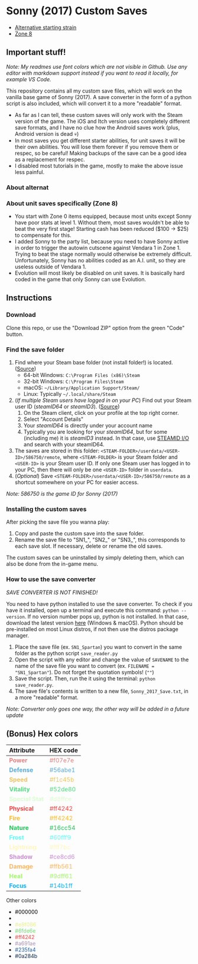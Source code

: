 # Sonny (2017) Custom Saves

- [Alternative starting strain](./Alternative_Starting_Strain/README.md)
- [Zone 8](./Zone_8/README.md)

## Important stuff!

*Note: My readmes use font colors which are not visible in Github. Use any editor with markdown support instead if you want to read it locally, for example VS Code.*

This repository contains all my custom save files, which will work on the vanilla base game of Sonny (2017). A save converter in the form of a python script is also included, which will convert it to a more "readable" format. 

- As far as I can tell, these custom saves will only work with the Steam version of the game. The iOS and Itch version uses completely different save formats, and I have no clue how the Android saves work (plus, Android version is dead :skull:)
- In most saves you get different starter abilities, for unit saves it will be their own abilities. You will lose them forever if you remove them or respec, so be careful! Making backups of the save can be a good idea as a replacement for respec.
- I disabled most tutorials in the game, mostly to make the above issue less painful.

### About alternat

### About unit saves specifically (Zone 8)

- You start with Zone 0 items equipped, because most units except Sonny have poor stats at level 1. Without them, most saves wouldn't be able to beat the very first stage! Starting cash has been reduced ($100 -> $25) to compensate for this.
- I added Sonny to the party list, because you need to have Sonny active in order to trigger the autowin cutscene against Vendara 1 in Zone 1. Trying to beat the stage normally would otherwise be extremely difficult. Unfortunately, Sonny has no abilities coded as an A.I. unit, so they are useless outside of Vendara 1.
- Evolution will most likely be disabled on unit saves. It is basically hard coded in the game that only Sonny can use Evolution.

## Instructions

### Download

Clone this repo, or use the "Download ZIP" option from the green "Code" button.

### Find the save folder

1. Find where your Steam base folder (not install folder!) is located. ([Source](https://www.pcgamingwiki.com/wiki/Glossary:Game_data#Steam_client))
    - 64-bit Windows: `C:\Program Files (x86)\Steam`
    - 32-bit Windows: `C:\Program Files\Steam`
    - macOS: `~/Library/Application Support/Steam/`
    - Linux: Typically `~/.local/share/Steam`
2. (*If multiple Steam users have logged in on your PC*) Find out your Steam user ID (*steamID64* or *steamID3*). ([Source](https://www.pcgamingwiki.com/wiki/Glossary:Game_data#User_ID))
    1. On the Steam client, click on your profile at the top right corner.
    2. Select "Account Details"
    3. Your *steamID64* is directly under your account name
    4. Typically you are looking for your *steamID64*, but for some (including me) it is *steamID3* instead. In that case, use [STEAMID I/O](https://steamid.io/) and search with your steamID64.
3. The saves are stored in this folder: `<STEAM-FOLDER>/userdata/<USER-ID>/586750/remote`, where `<STEAM-FOLDER>` is your Steam folder and `<USER-ID>` is your Steam user ID. If only one Steam user has logged in to your PC, then there will only be one `<USER-ID>` folder in `userdata`.
4. (*Optional*) Save `<STEAM-FOLDER>/userdata/<USER-ID>/586750/remote` as a shortcut somewhere on your PC for easier access.

*Note: 586750 is the game ID for Sonny (2017)*

### Installing the custom saves

After picking the save file you wanna play:

1. Copy and paste the custom save into the save folder.
2. Rename the save file to "SN1_", "SN2_" or "SN3_", this corresponds to each save slot. If necessary, delete or rename the old saves.

The custom saves can be uninstalled by simply deleting them, which can also be done from the in-game menu.

### How to use the save converter

*SAVE CONVERTER IS NOT FINISHED!*

You need to have python installed to use the save converter. To check if you have it installed, open up a terminal and execute this command: `python --version`. If no version number pops up, python is not installed. In that case, download the latest version [here](https://www.python.org/) (Windows & macOS). Python should be pre-installed on most Linux distros, if not then use the distros package manager. 

1. Place the save file (ex. `SN1_Spartan`) you want to convert in the same folder as the python script `save_reader.py`
2. Open the script with any editor and change the value of `SAVENAME` to the name of the save file you want to convert (ex. `FILENAME = "SN1_Spartan"`). Do not forget the quotation symbols! (`""`)
3. Save the script. Then, run the it using the terminal: `python save_reader.py`.
4. The save file's contents is written to a new file, `Sonny_2017_Save.txt`, in a more "readable" format.

*Note: Converter only goes one way, the other way will be added in a future update*

## (Bonus) Hex colors

| Attribute | HEX code |
| :-------- | :------- |
| <font color="#f07e7e">**Power**</font>        | <font color="#f07e7e">#f07e7e</font> |
| <font color="#56abe1">**Defense**</font>      | <font color="#56abe1">#56abe1</font> |
| <font color="#f1c45b">**Speed**</font>        | <font color="#f1c45b">#f1c45b</font> |
| <font color="#52de80">**Vitality**</font>     | <font color="#52de80">#52de80</font> |
| <font color="#d8ffce">**Special Stat**</font> | <font color="#d8ffce">#d8ffce</font> |
| <font color="#ff4242">**Physical**</font>     | <font color="#ff4242">#ff4242</font> |
| <font color="#ffba26">**Fire**</font>         | <font color="#ffba26">#ff4242</font> |
| <font color="#16cc54">**Nature**</font>       | <font color="#16cc54">#16cc54</font> |
| <font color="#60fff9">**Frost**</font>        | <font color="#60fff9">#60fff9</font> |
| <font color="#fff7bc">**Lightning**</font>    | <font color="#fff7bc">#fff7bc</font> |
| <font color="#ce8cd6">**Shadow**</font>       | <font color="#ce8cd6">#ce8cd6</font> |
| <font color="#ffb561">**Damage**</font>       | <font color="#ffb561">#ffb561</font> |
| <font color="#9dff61">**Heal**</font>         | <font color="#9dff61">#9dff61</font> |
| <font color="#14b1ff">**Focus**</font>        | <font color="#14b1ff">#14b1ff</font> |

Other colors
- <font color="#000000">#000000</font>	
- <font color="#ffffff">#ffffff</font>
- <font color="#e8f086">#e8f086</font>
- <font color="#6fde6e">#6fde6e</font>
- <font color="#ff4242">#ff4242</font>
- <font color="#a691ae">#a691ae</font>
- <font color="#235fa4">#235fa4</font>
- <font color="#0a284b">#0a284b</font>
